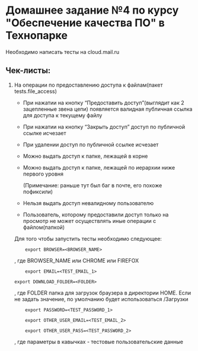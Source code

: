 # Домашнее задание №4 по курсу "Обеспечение качества ПО" в Технопарке
Необходимо написать тесты на cloud.mail.ru

## Чек-листы:
1. На операции по предоставлению доступа к файлам(пакет tests.file_access)

    *   При нажатии на кнопку “Предоставить доступ”(выглядит как 2 зацепленные звена
цепи) появляется валидная публичная ссылка для доступа к текущему файлу
    * При нажатии на кнопку “Закрыть доступ” доступ по публичной ссылке исчезает
    * При удалении доступ по публичной ссылке исчезает
    * Можно выдать доступ к папке, лежащей в корне
    * Можно выдать доступ к папке, лежащей по иерархии ниже первого уровня
    
        (Примечание: раньше тут был баг в почте, его похоже пофиксили)
    * Нельзя выдать доступ невалидному пользователю
    * Пользователь, которому предоставили доступ только на просмотр не может осуществлять иные операции с файлом(папкой)
    
    Для того чтобы запустить тесты необходимо следующее:
    ```
        export BROWSER=<BROWSER_NAME>
    ```
    , где BROWSER_NAME или CHROME или FIREFOX
    ```
        export EMAIL=<TEST_EMAIL_1>
    ```
    ```
    export DOWNLOAD_FOLDER=<FOLDER>
    ```
     , где FOLDER папка для загрузок браузера в директории HOME. Если не задать значение, по умолчанию будет использоваться
     /Загрузки
    ```
        export PASSWORD=<TEST_PASSWORD_1>
    ```
    ```
        export OTHER_USER_EMAIL=<TEST_EMAIL_2>
    ```
    ```
        export OTHER_USER_PASS=<TEST_PASSWORD_2>
    ```
    , где параметры в кавычках - тестовые пользовательские данные
    
